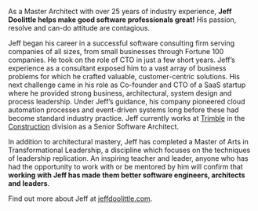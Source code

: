 
<div>

  <p>
  As a Master Architect with over 25 years of industry experience, <strong>Jeff Doolittle helps make good software professionals great!</strong> His passion, resolve and can-do attitude are contagious.
  </p>

  <p>
  Jeff began his career in a successful software consulting firm serving companies of all sizes, from small businesses through Fortune 100 companies. He took on the role of CTO in just a few short years. Jeff’s experience as a consultant exposed him to a vast array of business problems for which he crafted valuable, customer-centric solutions. His next challenge came in his role as Co-founder and CTO of a SaaS startup where he provided strong business, architectural, system design and process leadership. Under Jeff’s guidance, his company pioneered cloud automation processes and event-driven systems long before these had become standard industry practice. Jeff currently works at <a href="https://trimble.com" target="_blank">Trimble</a> in the <a href="https://construction.trimble.com/" target="_blank">Construction</a> division as a Senior Software Architect.
  </p>

  <p>  
  In addition to architectural mastery, Jeff has completed a Master of Arts in Transformational Leadership, a discipline which focuses on the techniques of leadership replication. An inspiring teacher and leader, anyone who has had the opportunity to work with or be mentored by him will confirm that <strong>working with Jeff has made them better software engineers, architects and leaders</strong>.
  </p>

  <p>
  Find out more about Jeff at <a href="https://jeffdoolittle.com">jeffdoolittle.com</a>.
  </p>
  
</div>

